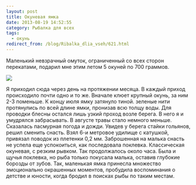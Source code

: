 ```yaml
---
layout: post
title: Окуневая ямка
date: 2013-08-19 14:52:55
category: Рыбалка для всех
tags:
  - окунь
redirect_from: /blog/Ribalka_dlia_vseh/621.html
---
```

Маленький невзрачный омуток, ограниченный со всех сторон перекатами,
подарил мне этим летом 5 окуней по 700 граммов.

![](http://fishingguru.ru/uploads/images/00/00/01/2013/08/19/0a02da.jpg)

Я приходил сюда через день на протяжении месяца. В каждый приход
происходило почти одно и то же. Вначале клюет крупный окунь, за ним 2-3
поменьше. К концу июля ямку затянуло тиной. зеленые нити протянулись по
всей длине ямки, пронизав всю толщу воды. Для проводки блесны остался
лишь узкий проход возле берега. В него я и умудрялся забрасывать. В
августе травы стало немного меньше. Сказалась пасмурная погода и дожди.
Увидев у берега стайки гольянов, решил сменить снасть. Взял 6-и метровое
удилище с катушкой, привязал поводок из плетенки 0,2 мм. Заброшенная на
малька снасть не успела еще успокоиться, как последовала поклевка.
Классическая окуневая, с резким рывком. Так продолжалось около часа.
Была и щучья поклевка, но рыба только покусала малька, оставив глубокие
борозды от зубов. Так, маленькая ямка принесла множество эмоционально
окрашенных моментов, пробудила воспоминания о детстве и юности, когда
бродил в поисках рыбы по таким местам.
